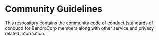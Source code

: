 # Community Guidelines

This respository contains the community code of conduct (standards of conduct) for BendroCorp members along with other service and privacy related information.

